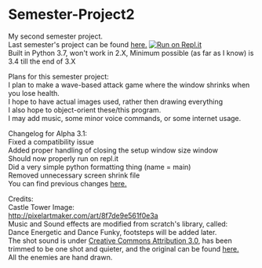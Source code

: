 # Semester-Project2
My second semester project.  
Last semester's project can be found
[here.](https://github.com/SomeoneMysterious/Semester-Project "My first semester project")
[![Run on Repl.it](https://repl.it/badge/github/SomeoneMysterious/Semester-Project2)](https://repl.it/github/SomeoneMysterious/Semester-Project2) \
Built in Python 3.7, won't work in 2.X, Minimum possible (as far as I know) is 3.4 till the end of 3.X

Plans for this semester project:  
I plan to make a wave-based attack game where the window shrinks when you lose health.  
I hope to have actual images used, rather then drawing everything  
I also hope to object-orient these/this program.  
I may add music, some minor voice commands, or some internet usage.

Changelog for Alpha 3.1:\
Fixed a compatibility issue\
Added proper handling of closing the setup window size window\
Should now properly run on repl.it\
Did a very simple python formatting thing (name = main)\
Removed unnecessary screen shrink file\
You can find previous changes
[here.](https://docs.google.com/document/d/e/2PACX-1vS2e2Rh5Yex9C0EZdmlqtv8b2xIDtFYZAyxIZ1i07mkqaSNMtKd1BJcRvrQUoA2TmBvEzq21a04BVXu/pub "Changelog Link")

Credits:\
Castle Tower Image:\
http://pixelartmaker.com/art/8f7de9e561f0e3a \
Music and Sound effects are modified from scratch's library, called: \
Dance Energetic and Dance Funky, footsteps will be added later. \
The shot sound is under [Creative Commons Attribution 3.0](https://creativecommons.org/licenses/by/3.0/legalcode),
has been trimmed to be one shot and quieter, and the original can be found [here.](http://soundbible.com/2091-MP5-SMG-9mm.html) \
All the enemies are hand drawn.
